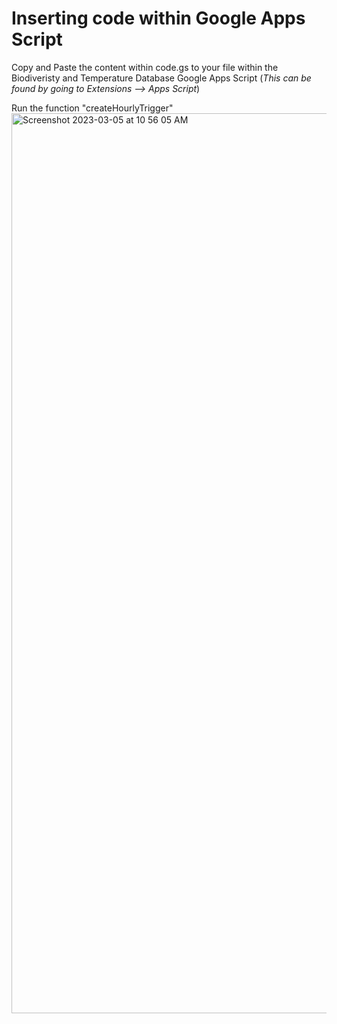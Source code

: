 # Inserting code within Google Apps Script

Copy and Paste the content within code.gs to your file within the Biodiveristy and Temperature Database Google Apps Script (*This can be found by going to Extensions --> Apps Script*)

Run the function "createHourlyTrigger"
<img width="1440" alt="Screenshot 2023-03-05 at 10 56 05 AM" src="https://user-images.githubusercontent.com/124530176/222985559-465a71a4-2526-4a96-8deb-8d7032f7a939.png">
